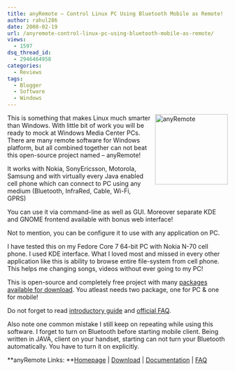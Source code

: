 ```yaml
---
title: anyRemote – Control Linux PC Using Bluetooth Mobile as Remote!
author: rahul286
date: 2008-02-19
url: /anyremote-control-linux-pc-using-bluetooth-mobile-as-remote/
views:
  - 1597
dsq_thread_id:
  - 2946464958
categories:
  - Reviews
tags:
  - Blogger
  - Software
  - Windows
---
```

<img class="wp-image-52019" style="border-right: 0px;border-top: 0px;margin: 0px 0px 10px 10px;border-left: 0px;border-bottom: 0px" height="161" alt="anyRemote" src="http://cdn.devilsworkshop.org/files/2008/02/image15.png" width="166" align="right" border="0" />This is something that makes Linux much smarter than Windows. With little bit of work you will be ready to mock at Windows Media Center PCs. There are many remote software for Windows platform, but all combined together can not beat this open-source project named &#8211; anyRemote!

It works with Nokia, SonyEricsson, Motorola, Samsung and with virtually every Java enabled cell phone which can connect to PC using any medium (Bluetooth, InfraRed, Cable, Wi-Fi, GPRS)

You can use it via command-line as well as GUI. Moreover separate KDE and GNOME frontend available with bonus web interface!

Not to mention, you can be configure it to use with any application on PC. 

I have tested this on my Fedore Core 7 64-bit PC with Nokia N-70 cell phone. I used KDE interface. What I loved most and missed in every other application like this is ability to browse entire file-system from cell phone. This helps me changing songs, videos without ever going to my PC!

This is open-source and completely free project with many <a href="http://anyremote.sourceforge.net/dload.html" onclick="_gaq.push(['_trackEvent', 'outbound-article', 'http://anyremote.sourceforge.net/dload.html', 'packages available for download']);" >packages available for download</a>. You atleast needs two package, one for PC & one for mobile!

Do not forget to read <a href="http://anyremote.sourceforge.net/getstarted.html" onclick="_gaq.push(['_trackEvent', 'outbound-article', 'http://anyremote.sourceforge.net/getstarted.html', 'introductory guide']);" >introductory guide</a> and <a href="http://anyremote.sourceforge.net/faq.html" onclick="_gaq.push(['_trackEvent', 'outbound-article', 'http://anyremote.sourceforge.net/faq.html', 'official FAQ']);" >official FAQ</a>.

Also note one common mistake I still keep on repeating while using this software. I forget to turn on Bluetooth before starting mobile client. Being written in JAVA, client on your handset, starting can not turn your Bluetooth automatically. You have to turn it on explicitly.

**anyRemote Links: **<a href="http://anyremote.sourceforge.net/index.html" onclick="_gaq.push(['_trackEvent', 'outbound-article', 'http://anyremote.sourceforge.net/index.html', 'Homepage']);" >Homepage</a> | <a href="http://anyremote.sourceforge.net/dload.html" onclick="_gaq.push(['_trackEvent', 'outbound-article', 'http://anyremote.sourceforge.net/dload.html', 'Download']);" >Download</a> | <a href="http://anyremote.sourceforge.net/docs.html" onclick="_gaq.push(['_trackEvent', 'outbound-article', 'http://anyremote.sourceforge.net/docs.html', 'Documentation']);" >Documentation</a> | <a href="http://anyremote.sourceforge.net/faq.html" onclick="_gaq.push(['_trackEvent', 'outbound-article', 'http://anyremote.sourceforge.net/faq.html', 'FAQ']);" >FAQ</a>
